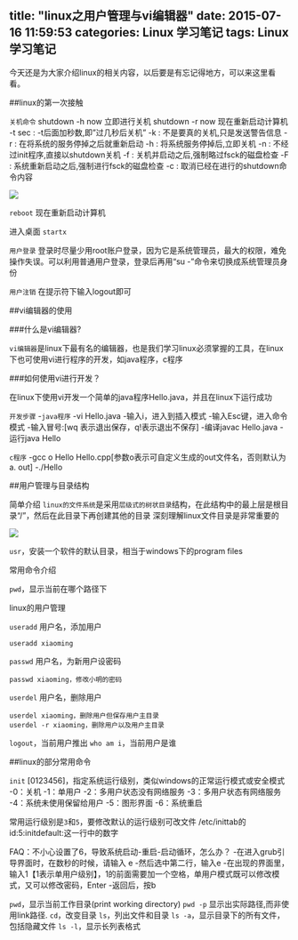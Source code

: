 title: "linux之用户管理与vi编辑器"
date: 2015-07-16 11:59:53
categories: Linux 学习笔记
tags: Linux 学习笔记
---
今天还是为大家介绍linux的相关内容，以后要是有忘记得地方，可以来这里看看。
<!--more-->
##linux的第一次接触

`关机命令`
shutdown -h now 立即进行关机
shutdown -r now 现在重新启动计算机
-t sec : -t后面加秒数,即”过几秒后关机”
-k	 : 不是要真的关机,只是发送警告信息
-r	 : 在将系统的服务停掉之后就重新启动
-h	 : 将系统服务停掉后,立即关机
-n	 : 不经过init程序,直接以shutdown关机
-f	 : 关机并启动之后,强制略过fsck的磁盘检查
-F	 : 系统重新启动之后,强制进行fsck的磁盘检查
-c	 : 取消已经在进行的shutdown命令内容

![](/images/linux/01.jpg)

`reboot` 现在重新启动计算机

进入桌面
`startx`

`用户登录`
登录时尽量少用root账户登录，因为它是系统管理员，最大的权限，难免操作失误。可以利用普通用户登录，登录后再用“su -”命令来切换成系统管理员身份

`用户注销`
在提示符下输入logout即可

##vi编辑器的使用

###什么是vi编辑器?

`vi编辑器`是linux下最有名的编辑器，也是我们学习linux必须掌握的工具，在linux下也可使用vi进行程序的开发，如java程序，c程序

###如何使用vi进行开发？

在linux下使用vi开发一个简单的java程序Hello.java，并且在linux下运行成功

`开发步骤`
-`java程序`
-vi Hello.java
-输入i，进入到插入模式
-输入Esc键，进入命令模式
-输入冒号:[wq 表示退出保存，q!表示退出不保存]
-编译javac Hello.java
-运行java Hello

`c程序`
-gcc o Hello Hello.cpp[参数o表示可自定义生成的out文件名，否则默认为a. out]
-./Hello

##用户管理与目录结构

简单介绍
`linux的文件系统`是采用`层级式的树状目录`结构，在此结构中的最上层是根目录“/”，然后在此目录下再创建其他的目录
深刻理解linux文件目录是非常重要的

![](/images/linux/02.jpg)

`usr`，安装一个软件的默认目录，相当于windows下的program files

常用命令介绍

`pwd`，显示当前在哪个路径下

linux的用户管理

`useradd` 用户名，添加用户
```
useradd xiaoming
```

`passwd` 用户名，为新用户设密码

```
passwd xiaoming，修改小明的密码
```

`userdel` 用户名，删除用户

```
userdel xiaoming，删除用户但保存用户主目录
userdel ‐r xiaoming，删除用户以及用户主目录
```

`logout`，当前用户推出
`who am i`，当前用户是谁

##linux的部分常用命令

`init` [0123456]，指定系统运行级别，类似windows的正常运行模式或安全模式
-0：关机
-1：单用户
-2：多用户状态没有网络服务
-3：多用户状态有网络服务
-4：系统未使用保留给用户
-5：图形界面
-6：系统重启

常用运行级别是`3`和`5`，要修改默认的运行级别可改文件 /etc/inittab的id:5:initdefault:这一行中的数字

FAQ：不小心设置了6，导致系统启动-重启-启动循环，怎么办？
-在进入grub引导界面时，在数秒的时候，请输入 e
-然后选中第二行，输入e
-在出现的界面里，输入1【1表示单用户级别】，1的前面需要加一个空格，单用户模式既可以修改模式，又可以修改密码，Enter
-返回后，按b

`pwd`，显示当前工作目录(print working directory)
`pwd -p` 显示出实际路径,而非使用link路径.
`cd`，改变目录
`ls`，列出文件和目录
`ls ‐a`，显示目录下的所有文件，包括隐藏文件
`ls ‐l`，显示长列表格式
